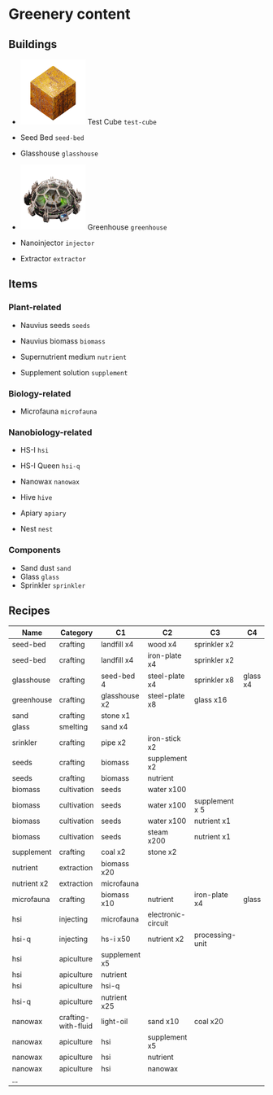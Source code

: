 # Greenery content

## Buildings

- ![tc_icon](./graphics/items/test-cube.png) Test Cube `test-cube`
- Seed Bed `seed-bed`
- Glasshouse `glasshouse`
- ![gh_icon](./graphics/items/greenhouse.png) Greenhouse `greenhouse`

- Nanoinjector `injector`

- Extractor `extractor`

## Items

### Plant-related

- Nauvius seeds `seeds`
- Nauvius biomass `biomass`

- Supernutrient medium `nutrient`
- Supplement solution `supplement`

### Biology-related

- Microfauna `microfauna`

### Nanobiology-related

- HS-I `hsi`
- HS-I Queen `hsi-q`

- Nanowax `nanowax`
- Hive `hive`
- Apiary `apiary`
- Nest `nest`

### Components

- Sand dust `sand`
- Glass `glass`
- Sprinkler `sprinkler`

## Recipes

| Name        | Category            | C1            | C2                 | C3              | C4       |
| ----------- | ------------------- | ------------- | ------------------ | --------------- | -------- |
| seed-bed    | crafting            | landfill x4   | wood x4            | sprinkler x2    |
| seed-bed    | crafting            | landfill x4   | iron-plate x4      | sprinkler x2    |
| glasshouse  | crafting            | seed-bed 4    | steel-plate x4     | sprinkler x8    | glass x4 |
| greenhouse  | crafting            | glasshouse x2 | steel-plate x8     | glass x16       |
| sand        | crafting            | stone x1      |
| glass       | smelting            | sand x4       |
| srinkler    | crafting            | pipe x2       | iron-stick x2      |
| seeds       | crafting            | biomass       | supplement x2      |
| seeds       | crafting            | biomass       | nutrient           |
| biomass     | cultivation         | seeds         | water x100         |
| biomass     | cultivation         | seeds         | water x100         | supplement x 5  |
| biomass     | cultivation         | seeds         | water x100         | nutrient x1     |
| biomass     | cultivation         | seeds         | steam x200         | nutrient x1     |
| supplement  | crafting            | coal x2       | stone x2           |
| nutrient    | extraction          | biomass x20   |
| nutrient x2 | extraction          | microfauna    |
| microfauna  | crafting            | biomass x10   | nutrient           | iron-plate x4   | glass    |
| hsi         | injecting           | microfauna    | electronic-circuit |
| hsi-q       | injecting           | hs-i x50      | nutrient x2        | processing-unit |
| hsi         | apiculture          | supplement x5 |
| hsi         | apiculture          | nutrient      |
| hsi         | apiculture          | hsi-q         |
| hsi-q       | apiculture          | nutrient x25  |
| nanowax     | crafting-with-fluid | light-oil     | sand x10           | coal x20        |
| nanowax     | apiculture          | hsi           | supplement x5      |
| nanowax     | apiculture          | hsi           | nutrient           |
| nanowax     | apiculture          | hsi           | nanowax            |
| ...         |

